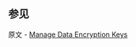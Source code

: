 ## 参见

原文 - [Manage Data Encryption Keys]( https://docs.mongodb.com/manual/tutorial/manage-client-side-encryption-data-keys/ )

